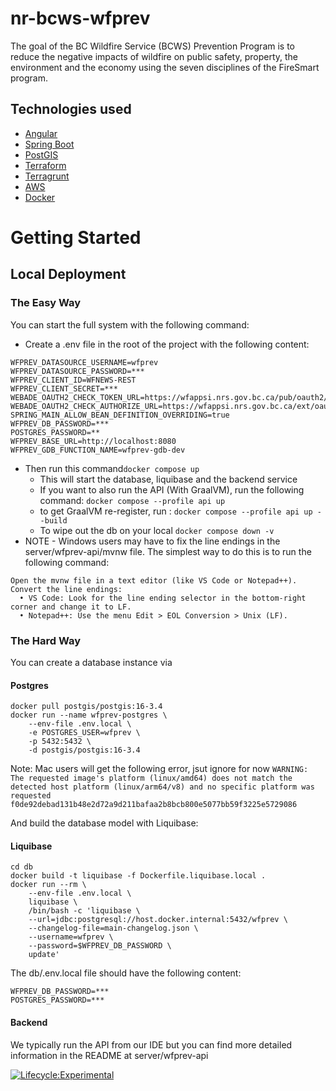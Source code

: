 # nr-bcws-wfprev
The goal of the BC Wildfire Service (BCWS) Prevention Program is to reduce the negative impacts of wildfire on public safety, property, the environment and the economy using the seven disciplines of the FireSmart program.

## Technologies used

* [Angular](https://angular.io/)
* [Spring Boot](https://spring.io/projects/spring-boot)
* [PostGIS](https://postgis.net/)
* [Terraform](https://www.terraform.io)
* [Terragrunt](https://terragrunt.gruntwork.io)
* [AWS](https://aws.amazon.com/)
* [Docker](https://www.docker.com/)

# Getting Started

## Local Deployment

### The Easy Way

You can start the full system with the following command:

* Create a .env file in the root of the project with the following content:
```WFPREV_DATASOURCE_URL=jdbc:postgresql://localhost:5432/wfprev
WFPREV_DATASOURCE_USERNAME=wfprev
WFPREV_DATASOURCE_PASSWORD=***
WFPREV_CLIENT_ID=WFNEWS-REST
WFPREV_CLIENT_SECRET=***
WEBADE_OAUTH2_CHECK_TOKEN_URL=https://wfappsi.nrs.gov.bc.ca/pub/oauth2/v1/check_token
WEBADE_OAUTH2_CHECK_AUTHORIZE_URL=https://wfappsi.nrs.gov.bc.ca/ext/oauth2/v1/oauth/authorize
SPRING_MAIN_ALLOW_BEAN_DEFINITION_OVERRIDING=true
WFPREV_DB_PASSWORD=***
POSTGRES_PASSWORD=**
WFPREV_BASE_URL=http://localhost:8080
WFPREV_GDB_FUNCTION_NAME=wfprev-gdb-dev
```

* Then run this command```docker compose up```
    * This will start the database, liquibase and the backend service
    * If you want to also run the API (With GraalVM), run the following command:
    ```docker compose --profile api up```
    * to get GraalVM re-register, run :
    ```docker compose --profile api up --build```
    * To wipe out the db on your local
    ```docker compose down -v ```
* NOTE - Windows users may have to fix the line endings in the server/wfprev-api/mvnw file.  The simplest way to do this is to run the following command:
```
Open the mvnw file in a text editor (like VS Code or Notepad++).
Convert the line endings:
  •	VS Code: Look for the line ending selector in the bottom-right corner and change it to LF.
  •	Notepad++: Use the menu Edit > EOL Conversion > Unix (LF).
```
### The Hard Way

You can create a database instance via

#### Postgres
```
docker pull postgis/postgis:16-3.4
docker run --name wfprev-postgres \
    --env-file .env.local \
    -e POSTGRES_USER=wfprev \
    -p 5432:5432 \
    -d postgis/postgis:16-3.4

```

Note: Mac users will get the following error, jsut ignore for now ```WARNING: The requested image's platform (linux/amd64) does not match the detected host platform (linux/arm64/v8) and no specific platform was requested
f0de92debad131b48e2d72a9d211bafaa2b8bcb800e5077bb59f3225e5729086```

And build the database model with Liquibase:

#### Liquibase
```
cd db
docker build -t liquibase -f Dockerfile.liquibase.local .   
docker run --rm \
    --env-file .env.local \
    liquibase \
    /bin/bash -c 'liquibase \
    --url=jdbc:postgresql://host.docker.internal:5432/wfprev \
    --changelog-file=main-changelog.json \
    --username=wfprev \
    --password=$WFPREV_DB_PASSWORD \
    update'
```

The db/.env.local file should have the following content:

```
WFPREV_DB_PASSWORD=***
POSTGRES_PASSWORD=***
```

#### Backend
We typically run the API from our IDE but you can find more detailed information in the README at server/wfprev-api



[![Lifecycle:Experimental](https://img.shields.io/badge/Lifecycle-Experimental-339999)](<Redirect-URL>)

